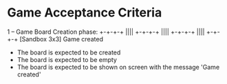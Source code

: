 # Game Acceptance Criteria

1 – Game Board Creation phase:
+-+-+-+ |||| +-+-+-+ |||| +-+-+-+ |||| +-+-+-+
[Sandbox 3x3] Game created

- The board is expected to be created
- The board is expected to be empty
- The board is expected to be shown on screen with the message 'Game created'
